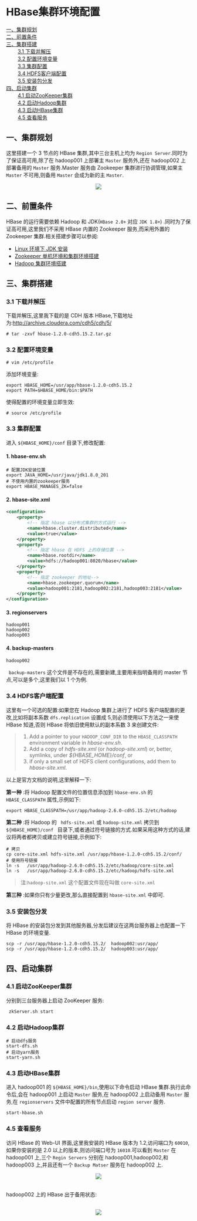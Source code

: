 # HBase集群环境配置

<nav>
<a href="#一集群规划">一、集群规划</a><br/>
<a href="#二前置条件">二、前置条件</a><br/>
<a href="#三集群搭建">三、集群搭建</a><br/>
&nbsp;&nbsp;&nbsp;&nbsp;&nbsp;&nbsp;&nbsp;&nbsp;<a href="#31-下载并解压">3.1 下载并解压</a><br/>
&nbsp;&nbsp;&nbsp;&nbsp;&nbsp;&nbsp;&nbsp;&nbsp;<a href="#32-配置环境变量">3.2 配置环境变量</a><br/>
&nbsp;&nbsp;&nbsp;&nbsp;&nbsp;&nbsp;&nbsp;&nbsp;<a href="#33-集群配置">3.3 集群配置</a><br/>
&nbsp;&nbsp;&nbsp;&nbsp;&nbsp;&nbsp;&nbsp;&nbsp;<a href="#34-HDFS客户端配置">3.4 HDFS客户端配置</a><br/>
&nbsp;&nbsp;&nbsp;&nbsp;&nbsp;&nbsp;&nbsp;&nbsp;<a href="#35-安装包分发">3.5 安装包分发</a><br/>
<a href="#四启动集群">四、启动集群</a><br/>
&nbsp;&nbsp;&nbsp;&nbsp;&nbsp;&nbsp;&nbsp;&nbsp;<a href="#41-启动ZooKeeper集群">4.1 启动ZooKeeper集群</a><br/>
&nbsp;&nbsp;&nbsp;&nbsp;&nbsp;&nbsp;&nbsp;&nbsp;<a href="#42-启动Hadoop集群">4.2 启动Hadoop集群</a><br/>
&nbsp;&nbsp;&nbsp;&nbsp;&nbsp;&nbsp;&nbsp;&nbsp;<a href="#43-启动HBase集群">4.3 启动HBase集群</a><br/>
&nbsp;&nbsp;&nbsp;&nbsp;&nbsp;&nbsp;&nbsp;&nbsp;<a href="#45-查看服务">4.5 查看服务</a><br/>
</nav>



## 一、集群规划

这里搭建一个 3 节点的 HBase 集群,其中三台主机上均为 `Region Server`.同时为了保证高可用,除了在 hadoop001 上部署主 `Master` 服务外,还在 hadoop002 上部署备用的 `Master` 服务.Master 服务由 Zookeeper 集群进行协调管理,如果主 `Master` 不可用,则备用 `Master` 会成为新的主 `Master`.

<div align="center"> <img  src="../../pictures/hbase集群规划.png"/> </div>

## 二、前置条件

HBase 的运行需要依赖 Hadoop 和 JDK(`HBase 2.0+` 对应 `JDK 1.8+`) .同时为了保证高可用,这里我们不采用 HBase 内置的 Zookeeper 服务,而采用外置的 Zookeeper 集群.相关搭建步骤可以参阅:

- [Linux 环境下 JDK 安装](./Linux下JDK安装.md)
- [Zookeeper 单机环境和集群环境搭建](./Zookeeper单机环境和集群环境搭建.md)
- [Hadoop 集群环境搭建](./Hadoop集群环境搭建.md)



## 三、集群搭建

### 3.1 下载并解压

下载并解压,这里我下载的是 CDH 版本 HBase,下载地址为:http://archive.cloudera.com/cdh5/cdh/5/

```shell
# tar -zxvf hbase-1.2.0-cdh5.15.2.tar.gz
```

### 3.2 配置环境变量

```shell
# vim /etc/profile
```

添加环境变量:

```shell
export HBASE_HOME=/usr/app/hbase-1.2.0-cdh5.15.2
export PATH=$HBASE_HOME/bin:$PATH
```

使得配置的环境变量立即生效:

```shell
# source /etc/profile
```

### 3.3 集群配置

进入 `${HBASE_HOME}/conf` 目录下,修改配置:

#### 1. hbase-env.sh 

```shell
# 配置JDK安装位置
export JAVA_HOME=/usr/java/jdk1.8.0_201
# 不使用内置的zookeeper服务
export HBASE_MANAGES_ZK=false
```

#### 2. hbase-site.xml

```xml
<configuration>
    <property>
        <!-- 指定 hbase 以分布式集群的方式运行 -->
        <name>hbase.cluster.distributed</name>
        <value>true</value>
    </property>
    <property>
        <!-- 指定 hbase 在 HDFS 上的存储位置 -->
        <name>hbase.rootdir</name>
        <value>hdfs://hadoop001:8020/hbase</value>
    </property>
    <property>
        <!-- 指定 zookeeper 的地址-->
        <name>hbase.zookeeper.quorum</name>
        <value>hadoop001:2181,hadoop002:2181,hadoop003:2181</value>
    </property>
</configuration>
```

#### 3. regionservers

```
hadoop001
hadoop002
hadoop003
```

#### 4. backup-masters

```
hadoop002
```

` backup-masters` 这个文件是不存在的,需要新建,主要用来指明备用的 master 节点,可以是多个,这里我们以 1 个为例.

### 3.4 HDFS客户端配置

这里有一个可选的配置:如果您在 Hadoop 集群上进行了 HDFS 客户端配置的更改,比如将副本系数 `dfs.replication` 设置成 5,则必须使用以下方法之一来使 HBase 知道,否则 HBase 将依旧使用默认的副本系数 3 来创建文件:

> 1. Add a pointer to your `HADOOP_CONF_DIR` to the `HBASE_CLASSPATH` environment variable in *hbase-env.sh*.
> 2. Add a copy of *hdfs-site.xml* (or *hadoop-site.xml*) or, better, symlinks, under *${HBASE_HOME}/conf*, or
> 3. if only a small set of HDFS client configurations, add them to *hbase-site.xml*.

以上是官方文档的说明,这里解释一下:

**第一种** :将 Hadoop 配置文件的位置信息添加到 `hbase-env.sh` 的 `HBASE_CLASSPATH` 属性,示例如下:

```shell
export HBASE_CLASSPATH=/usr/app/hadoop-2.6.0-cdh5.15.2/etc/hadoop
```

**第二种** :将 Hadoop 的 ` hdfs-site.xml` 或 `hadoop-site.xml` 拷贝到  `${HBASE_HOME}/conf ` 目录下,或者通过符号链接的方式.如果采用这种方式的话,建议将两者都拷贝或建立符号链接,示例如下:

```shell
# 拷贝
cp core-site.xml hdfs-site.xml /usr/app/hbase-1.2.0-cdh5.15.2/conf/
# 使用符号链接
ln -s   /usr/app/hadoop-2.6.0-cdh5.15.2/etc/hadoop/core-site.xml
ln -s   /usr/app/hadoop-2.6.0-cdh5.15.2/etc/hadoop/hdfs-site.xml
```

> 注:`hadoop-site.xml` 这个配置文件现在叫做 `core-site.xml`

**第三种** :如果你只有少量更改,那么直接配置到 `hbase-site.xml` 中即可.



### 3.5 安装包分发

将 HBase 的安装包分发到其他服务器,分发后建议在这两台服务器上也配置一下 HBase 的环境变量.

```shell
scp -r /usr/app/hbase-1.2.0-cdh5.15.2/  hadoop002:usr/app/
scp -r /usr/app/hbase-1.2.0-cdh5.15.2/  hadoop003:usr/app/
```



## 四、启动集群

### 4.1 启动ZooKeeper集群

分别到三台服务器上启动 ZooKeeper 服务:

```shell
 zkServer.sh start
```

### 4.2 启动Hadoop集群

```shell
# 启动dfs服务
start-dfs.sh
# 启动yarn服务
start-yarn.sh
```

### 4.3 启动HBase集群

进入 hadoop001 的 `${HBASE_HOME}/bin`,使用以下命令启动 HBase 集群.执行此命令后,会在 hadoop001 上启动 `Master` 服务,在 hadoop002 上启动备用 `Master` 服务,在 `regionservers` 文件中配置的所有节点启动 `region server` 服务.

```shell
start-hbase.sh
```



### 4.5 查看服务

访问 HBase 的 Web-UI 界面,这里我安装的 HBase 版本为 1.2,访问端口为 `60010`,如果你安装的是 2.0 以上的版本,则访问端口号为 `16010`.可以看到 `Master` 在 hadoop001 上,三个 `Regin Servers` 分别在 hadoop001,hadoop002,和 hadoop003 上,并且还有一个 `Backup Matser` 服务在 hadoop002 上.

<div align="center"> <img  src="../../pictures/hbase-集群搭建1.png"/> </div>
<br/>

hadoop002 上的 HBase 出于备用状态:

<br/>

<div align="center"> <img  src="../../pictures/hbase-集群搭建2.png"/> </div>

